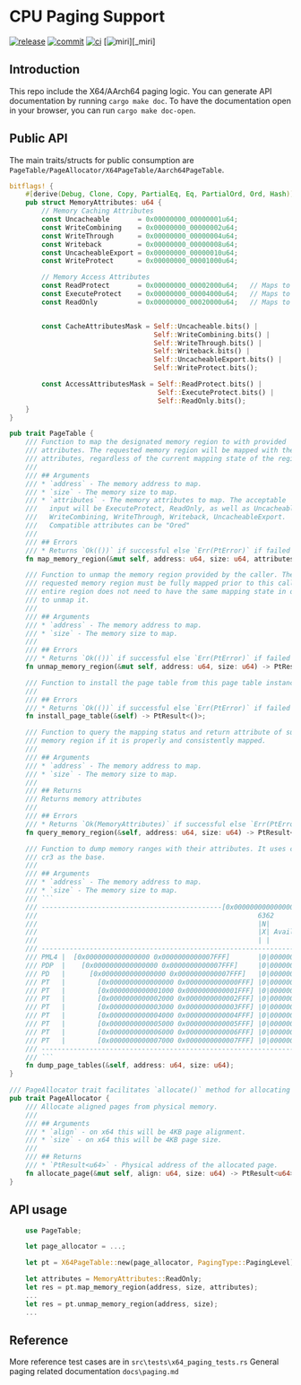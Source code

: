 # CPU Paging Support

[![release]][_release]
[![commit]][_commit]
[![ci]][_ci]
[![miri]][_miri]

## Introduction

This repo include the X64/AArch64 paging logic. You can generate API documentation by running `cargo make doc`. To
have the documentation open in your browser, you can run `cargo make doc-open`.

## Public API

The main traits/structs for public consumption are
`PageTable/PageAllocator/X64PageTable/Aarch64PageTable`.

```rust
bitflags! {
    #[derive(Debug, Clone, Copy, PartialEq, Eq, PartialOrd, Ord, Hash)]
    pub struct MemoryAttributes: u64 {
        // Memory Caching Attributes
        const Uncacheable       = 0x00000000_00000001u64;
        const WriteCombining    = 0x00000000_00000002u64;
        const WriteThrough      = 0x00000000_00000004u64;
        const Writeback         = 0x00000000_00000008u64;
        const UncacheableExport = 0x00000000_00000010u64;
        const WriteProtect      = 0x00000000_00001000u64;

        // Memory Access Attributes
        const ReadProtect       = 0x00000000_00002000u64;   // Maps to Present bit on X64
        const ExecuteProtect    = 0x00000000_00004000u64;   // Maps to NX bit on X64
        const ReadOnly          = 0x00000000_00020000u64;   // Maps to Read/Write bit on X64


        const CacheAttributesMask = Self::Uncacheable.bits() |
                                    Self::WriteCombining.bits() |
                                    Self::WriteThrough.bits() |
                                    Self::Writeback.bits() |
                                    Self::UncacheableExport.bits() |
                                    Self::WriteProtect.bits();

        const AccessAttributesMask = Self::ReadProtect.bits() |
                                     Self::ExecuteProtect.bits() |
                                     Self::ReadOnly.bits();
    }
}

pub trait PageTable {
    /// Function to map the designated memory region to with provided
    /// attributes. The requested memory region will be mapped with the specified
    /// attributes, regardless of the current mapping state of the region.
    ///
    /// ## Arguments
    /// * `address` - The memory address to map.
    /// * `size` - The memory size to map.
    /// * `attributes` - The memory attributes to map. The acceptable
    ///   input will be ExecuteProtect, ReadOnly, as well as Uncacheable,
    ///   WriteCombining, WriteThrough, Writeback, UncacheableExport.
    ///   Compatible attributes can be "Ored"
    ///
    /// ## Errors
    /// * Returns `Ok(())` if successful else `Err(PtError)` if failed
    fn map_memory_region(&mut self, address: u64, size: u64, attributes: MemoryAttributes) -> PtResult<()>;

    /// Function to unmap the memory region provided by the caller. The
    /// requested memory region must be fully mapped prior to this call. The
    /// entire region does not need to have the same mapping state in order
    /// to unmap it.
    ///
    /// ## Arguments
    /// * `address` - The memory address to map.
    /// * `size` - The memory size to map.
    ///
    /// ## Errors
    /// * Returns `Ok(())` if successful else `Err(PtError)` if failed
    fn unmap_memory_region(&mut self, address: u64, size: u64) -> PtResult<()>;

    /// Function to install the page table from this page table instance.
    ///
    /// ## Errors
    /// * Returns `Ok(())` if successful else `Err(PtError)` if failed
    fn install_page_table(&self) -> PtResult<()>;

    /// Function to query the mapping status and return attribute of supplied
    /// memory region if it is properly and consistently mapped.
    ///
    /// ## Arguments
    /// * `address` - The memory address to map.
    /// * `size` - The memory size to map.
    ///
    /// ## Returns
    /// Returns memory attributes
    ///
    /// ## Errors
    /// * Returns `Ok(MemoryAttributes)` if successful else `Err(PtError)` if failed
    fn query_memory_region(&self, address: u64, size: u64) -> PtResult<MemoryAttributes>;

    /// Function to dump memory ranges with their attributes. It uses current
    /// cr3 as the base.
    ///
    /// ## Arguments
    /// * `address` - The memory address to map.
    /// * `size` - The memory size to map.
    /// ```
    /// ---------------------------------------------[0x0000000000000000 0x0000000000007FFF]------------------------------------------------
    ///                                                       6362        52 51                                   12 11 9 8 7 6 5 4 3 2 1 0
    ///                                                       |N|           |                                        |   |M|M|I| |P|P|U|R| |
    ///                                                       |X| Available |     Page-Map Level-4 Base Address      |AVL|B|B|G|A|C|W|/|/|P|
    ///                                                       | |           |                                        |   |Z|Z|N| |D|T|S|W| |
    /// ------------------------------------------------------------------------------------------------------------------------------------
    /// PML4 |  [0x0000000000000000 0x0000000000007FFF]       |0|00000000000|0000000000011001001110001110011101001101|000|0|0|0|0|0|0|1|1|1|
    /// PDP  |    [0x0000000000000000 0x0000000000007FFF]     |0|00000000000|0000000000011001001110001110011101001110|000|0|0|0|0|0|0|1|1|1|
    /// PD   |      [0x0000000000000000 0x0000000000007FFF]   |0|00000000000|0000000000011001001110001110011101001111|000|0|0|0|0|0|0|1|1|1|
    /// PT   |        [0x0000000000000000 0x0000000000000FFF] |0|00000000000|0000000000000000000000000000000000000000|000|0|0|0|0|0|0|1|0|1|
    /// PT   |        [0x0000000000001000 0x0000000000001FFF] |0|00000000000|0000000000000000000000000000000000000001|000|0|0|0|0|0|0|1|0|1|
    /// PT   |        [0x0000000000002000 0x0000000000002FFF] |0|00000000000|0000000000000000000000000000000000000010|000|0|0|0|0|0|0|1|0|1|
    /// PT   |        [0x0000000000003000 0x0000000000003FFF] |0|00000000000|0000000000000000000000000000000000000011|000|0|0|0|0|0|0|1|0|1|
    /// PT   |        [0x0000000000004000 0x0000000000004FFF] |0|00000000000|0000000000000000000000000000000000000100|000|0|0|0|0|0|0|1|0|1|
    /// PT   |        [0x0000000000005000 0x0000000000005FFF] |0|00000000000|0000000000000000000000000000000000000101|000|0|0|0|0|0|0|1|0|1|
    /// PT   |        [0x0000000000006000 0x0000000000006FFF] |0|00000000000|0000000000000000000000000000000000000110|000|0|0|0|0|0|0|1|0|1|
    /// PT   |        [0x0000000000007000 0x0000000000007FFF] |0|00000000000|0000000000000000000000000000000000000111|000|0|0|0|0|0|0|1|0|1|
    /// ------------------------------------------------------------------------------------------------------------------------------------
    /// ```
    fn dump_page_tables(&self, address: u64, size: u64);
}
```

```rust
/// PageAllocator trait facilitates `allocate()` method for allocating new pages
pub trait PageAllocator {
    /// Allocate aligned pages from physical memory.
    ///
    /// ## Arguments
    /// * `align` - on x64 this will be 4KB page alignment.
    /// * `size` - on x64 this will be 4KB page size.
    ///
    /// ## Returns
    /// * `PtResult<u64>` - Physical address of the allocated page.
    fn allocate_page(&mut self, align: u64, size: u64) -> PtResult<u64>;
}
```

## API usage

```rust
    use PageTable;

    let page_allocator = ...;

    let pt = X64PageTable::new(page_allocator, PagingType::PagingLevel)?;

    let attributes = MemoryAttributes::ReadOnly;
    let res = pt.map_memory_region(address, size, attributes);
    ...
    let res = pt.unmap_memory_region(address, size);
    ...
```

## Reference

More reference test cases are in `src\tests\x64_paging_tests.rs`
General paging related documentation `docs\paging.md`

[release]: https://img.shields.io/crates/v/patina_paging
[_release]: https://github.com/OpenDevicePartnership/patina-paging/releases/latest
[commit]: https://img.shields.io/github/commits-since/OpenDevicePartnership/patina-paging/latest/main?include_prereleases
[_commit]: https://github.com/OpenDevicePartnership/patina-paging/commits/main/
[ci]: https://github.com/OpenDevicePartnership/patina-paging/actions/workflows/ci-workflow.yml/badge.svg?branch=main&event=push
[_ci]: https://github.com/OpenDevicePartnership/patina-paging/actions/workflows/ci-workflow.yml
[miri]: https://github.com/OpenDevicePartnership/patina-paging/actions/workflows/miri-workflow.yml/badge.svg?branch=main
[_miri_]: https://github.com/OpenDevicePartnership/patina-paging/actions/workflows/miri-workflow.yml
